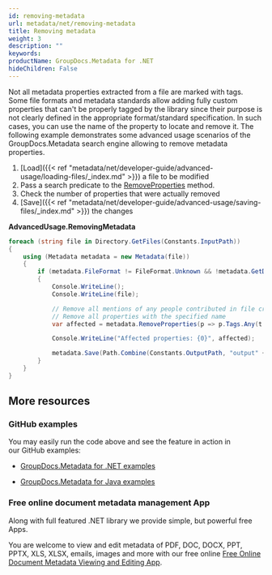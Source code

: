 ```yaml
---
id: removing-metadata
url: metadata/net/removing-metadata
title: Removing metadata
weight: 3
description: ""
keywords: 
productName: GroupDocs.Metadata for .NET
hideChildren: False
---
```

Not all metadata properties extracted from a file are marked with tags. Some file formats and metadata standards allow adding fully custom properties that can't be properly tagged by the library since their purpose is not clearly defined in the appropriate format/standard specification. In such cases, you can use the name of the property to locate and remove it. The following example demonstrates some advanced usage scenarios of the GroupDocs.Metadata search engine allowing to remove metadata properties.

1.  [Load]({{< ref "metadata/net/developer-guide/advanced-usage/loading-files/_index.md" >}}) a file to be modified
2.  Pass a search predicate to the [RemoveProperties](https://apireference.groupdocs.com/net/metadata/groupdocs.metadata/metadata/methods/removeproperties) method.
3.  Check the number of properties that were actually removed
4.  [Save]({{< ref "metadata/net/developer-guide/advanced-usage/saving-files/_index.md" >}}) the changes

**AdvancedUsage.RemovingMetadata**

```csharp
foreach (string file in Directory.GetFiles(Constants.InputPath))
{
	using (Metadata metadata = new Metadata(file))
	{
		if (metadata.FileFormat != FileFormat.Unknown && !metadata.GetDocumentInfo().IsEncrypted)
		{
			Console.WriteLine();
			Console.WriteLine(file);

			// Remove all mentions of any people contributed in file creation
			// Remove all properties with the specified name
			var affected = metadata.RemoveProperties(p => p.Tags.Any(t => t.Category == Tags.Person) || p.Name == "CustomProperty");

			Console.WriteLine("Affected properties: {0}", affected);

			metadata.Save(Path.Combine(Constants.OutputPath, "output" + Path.GetExtension(file)));
		}
	}
}
```

## More resources

### GitHub examples

You may easily run the code above and see the feature in action in our GitHub examples:

*   [GroupDocs.Metadata for .NET examples](https://github.com/groupdocs-metadata/GroupDocs.Metadata-for-.NET)
    
*   [GroupDocs.Metadata for Java examples](https://github.com/groupdocs-metadata/GroupDocs.Metadata-for-Java)
    

### Free online document metadata management App

Along with full featured .NET library we provide simple, but powerful free Apps.

You are welcome to view and edit metadata of PDF, DOC, DOCX, PPT, PPTX, XLS, XLSX, emails, images and more with our free online [Free Online Document Metadata Viewing and Editing App](https://products.groupdocs.app/metadata).
